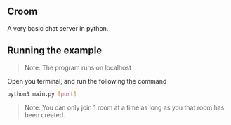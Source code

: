## Croom

A very basic chat server in python.

## Running the example

> Note: The program runs on localhost

Open you terminal, and run the following the command

```bash
python3 main.py [port]
```

> Note: You can only join 1 room at a time as long as you that room has been created.
